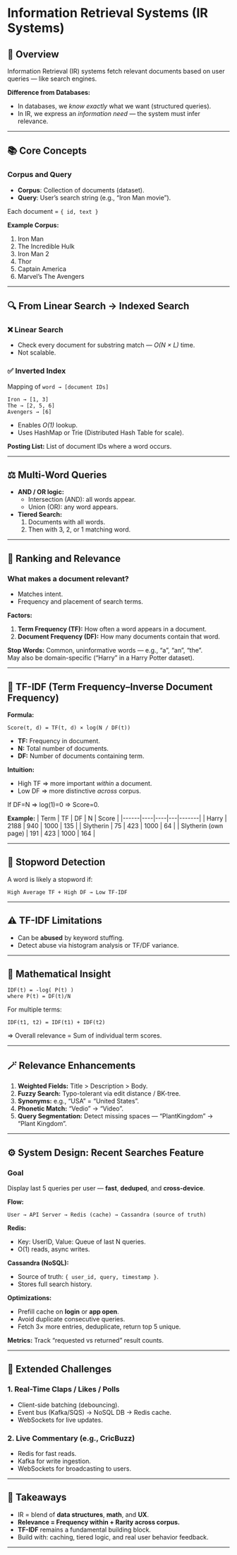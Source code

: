 # Information Retrieval Systems (IR Systems)

## 🧠 Overview
Information Retrieval (IR) systems fetch relevant documents based on user queries — like search engines.

**Difference from Databases:**
- In databases, we *know exactly* what we want (structured queries).
- In IR, we express an *information need* — the system must infer relevance.

---

## 📚 Core Concepts

### Corpus and Query
- **Corpus**: Collection of documents (dataset).
- **Query**: User’s search string (e.g., “Iron Man movie”).

Each document = `{ id, text }`

**Example Corpus:**
1. Iron Man  
2. The Incredible Hulk  
3. Iron Man 2  
4. Thor  
5. Captain America  
6. Marvel’s The Avengers

---

## 🔍 From Linear Search → Indexed Search

### ❌ Linear Search
- Check every document for substring match — *O(N × L)* time.  
- Not scalable.

### ✅ Inverted Index
Mapping of `word → [document IDs]`
```
Iron → [1, 3]
The → [2, 5, 6]
Avengers → [6]
```
- Enables *O(1)* lookup.
- Uses HashMap or Trie (Distributed Hash Table for scale).

**Posting List:** List of document IDs where a word occurs.

---

## ⚖️ Multi-Word Queries
- **AND / OR logic:**
  - Intersection (AND): all words appear.
  - Union (OR): any word appears.
- **Tiered Search:**
  1. Documents with all words.
  2. Then with 3, 2, or 1 matching word.

---

## 🧮 Ranking and Relevance

### What makes a document relevant?
- Matches intent.
- Frequency and placement of search terms.

**Factors:**
1. **Term Frequency (TF):** How often a word appears in a document.
2. **Document Frequency (DF):** How many documents contain that word.

**Stop Words:**
Common, uninformative words — e.g., “a”, “an”, “the”.  
May also be domain-specific (“Harry” in a Harry Potter dataset).

---

## 🧠 TF-IDF (Term Frequency–Inverse Document Frequency)

**Formula:**
```
Score(t, d) = TF(t, d) × log(N / DF(t))
```
- **TF:** Frequency in document.
- **N:** Total number of documents.
- **DF:** Number of documents containing term.

**Intuition:**
- High TF ⇒ more important *within* a document.  
- Low DF ⇒ more distinctive *across* corpus.

If DF=N ⇒ log(1)=0 ⇒ Score=0.

**Example:**
| Term | TF | DF | N | Score |
|------|----|----|---|-------|
| Harry | 2188 | 940 | 1000 | 135 |
| Slytherin | 75 | 423 | 1000 | 64 |
| Slytherin (own page) | 191 | 423 | 1000 | 164 |

---

## 🚫 Stopword Detection
A word is likely a stopword if:
```
High Average TF + High DF → Low TF-IDF
```

---

## ⚠️ TF-IDF Limitations
- Can be **abused** by keyword stuffing.
- Detect abuse via histogram analysis or TF/DF variance.

---

## 🧩 Mathematical Insight

```
IDF(t) = -log( P(t) )
where P(t) = DF(t)/N
```
For multiple terms:
```
IDF(t1, t2) = IDF(t1) + IDF(t2)
```
⇒ Overall relevance = Sum of individual term scores.

---

## 🪄 Relevance Enhancements

1. **Weighted Fields:** Title > Description > Body.  
2. **Fuzzy Search:** Typo-tolerant via edit distance / BK-tree.  
3. **Synonyms:** e.g., “USA” = “United States”.  
4. **Phonetic Match:** “Vedio” → “Video”.  
5. **Query Segmentation:** Detect missing spaces — “PlantKingdom” → “Plant Kingdom”.

---

## ⚙️ System Design: Recent Searches Feature

### Goal
Display last 5 queries per user — **fast**, **deduped**, and **cross-device**.

**Flow:**
```
User → API Server → Redis (cache) → Cassandra (source of truth)
```

**Redis:**
- Key: UserID, Value: Queue of last N queries.
- O(1) reads, async writes.

**Cassandra (NoSQL):**
- Source of truth: `{ user_id, query, timestamp }`.
- Stores full search history.

**Optimizations:**
- Prefill cache on **login** or **app open**.  
- Avoid duplicate consecutive queries.  
- Fetch 3× more entries, deduplicate, return top 5 unique.

**Metrics:** Track “requested vs returned” result counts.

---

## 🧩 Extended Challenges

### 1. Real-Time Claps / Likes / Polls
- Client-side batching (debouncing).  
- Event bus (Kafka/SQS) → NoSQL DB → Redis cache.  
- WebSockets for live updates.

### 2. Live Commentary (e.g., CricBuzz)
- Redis for fast reads.  
- Kafka for write ingestion.  
- WebSockets for broadcasting to users.

---

## 🚀 Takeaways
- IR = blend of **data structures**, **math**, and **UX**.  
- **Relevance = Frequency within + Rarity across corpus.**  
- **TF-IDF** remains a fundamental building block.  
- Build with: caching, tiered logic, and real user behavior feedback.

---

